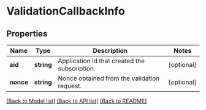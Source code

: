 # ValidationCallbackInfo

## Properties
Name | Type | Description | Notes
------------ | ------------- | ------------- | -------------
**aid** | **string** | Application id that created the subscription. | [optional] 
**nonce** | **string** | Nonce obtained from the validation request. | [optional] 

[[Back to Model list]](../README.md#documentation-for-models) [[Back to API list]](../README.md#documentation-for-api-endpoints) [[Back to README]](../README.md)


